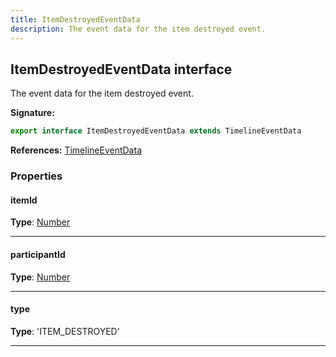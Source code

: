 ```yaml
---
title: ItemDestroyedEventData
description: The event data for the item destroyed event.
---
```


## ItemDestroyedEventData interface

The event data for the item destroyed event.

**Signature:**

```ts
export interface ItemDestroyedEventData extends TimelineEventData 
```

**References:** [TimelineEventData](/api/timelineeventdata)

### Properties

#### itemId



**Type**: [Number](https://developer.mozilla.org/en-US/docs/Web/JavaScript/Reference/Global_Objects/Number)

---

#### participantId



**Type**: [Number](https://developer.mozilla.org/en-US/docs/Web/JavaScript/Reference/Global_Objects/Number)

---

#### type



**Type**: 'ITEM_DESTROYED'

---

